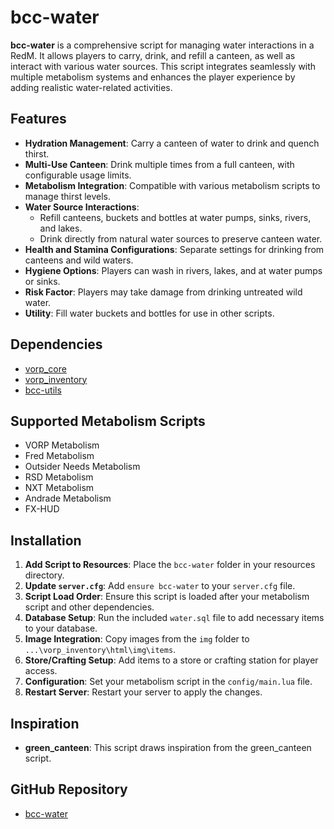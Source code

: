 # bcc-water

**bcc-water** is a comprehensive script for managing water interactions in a RedM. It allows players to carry, drink, and refill a canteen, as well as interact with various water sources. This script integrates seamlessly with multiple metabolism systems and enhances the player experience by adding realistic water-related activities.

## Features

- **Hydration Management**: Carry a canteen of water to drink and quench thirst.
- **Multi-Use Canteen**: Drink multiple times from a full canteen, with configurable usage limits.
- **Metabolism Integration**: Compatible with various metabolism scripts to manage thirst levels.
- **Water Source Interactions**:
  - Refill canteens, buckets and bottles at water pumps, sinks, rivers, and lakes.
  - Drink directly from natural water sources to preserve canteen water.
- **Health and Stamina Configurations**: Separate settings for drinking from canteens and wild waters.
- **Hygiene Options**: Players can wash in rivers, lakes, and at water pumps or sinks.
- **Risk Factor**: Players may take damage from drinking untreated wild water.
- **Utility**: Fill water buckets and bottles for use in other scripts.

## Dependencies

- [vorp_core](https://github.com/VORPCORE/vorp-core-lua)
- [vorp_inventory](https://github.com/VORPCORE/vorp_inventory-lua)
- [bcc-utils](https://github.com/BryceCanyonCounty/bcc-utils)

## Supported Metabolism Scripts

- VORP Metabolism
- Fred Metabolism
- Outsider Needs Metabolism
- RSD Metabolism
- NXT Metabolism
- Andrade Metabolism
- FX-HUD

## Installation

1. **Add Script to Resources**: Place the `bcc-water` folder in your resources directory.
2. **Update `server.cfg`**: Add `ensure bcc-water` to your `server.cfg` file.
3. **Script Load Order**: Ensure this script is loaded after your metabolism script and other dependencies.
4. **Database Setup**: Run the included `water.sql` file to add necessary items to your database.
5. **Image Integration**: Copy images from the `img` folder to `...\vorp_inventory\html\img\items`.
6. **Store/Crafting Setup**: Add items to a store or crafting station for player access.
7. **Configuration**: Set your metabolism script in the `config/main.lua` file.
8. **Restart Server**: Restart your server to apply the changes.

## Inspiration

- **green_canteen**: This script draws inspiration from the green_canteen script.

## GitHub Repository

- [bcc-water](https://github.com/BryceCanyonCounty/bcc-water)
